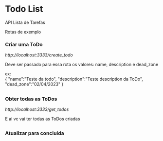 <h1>Todo List</h1>
<p>API Lista de Tarefas</p>
<p>Rotas de exemplo</p>
<h3>Criar uma ToDo</h3>
<p><i>http://localhost:3333/create_todo</i></p>
<p>Deve ser passado para essa rota os valores: name, description e dead_zone</p>
<p>ex:
<br>
{
	"name":"Teste da todo",
	"description":"Teste description da ToDo",
	"dead_zone":"02/04/2023"
}
</p>
<h2></h2>
<h3>Obter todas as ToDos</h3>
<p><i>http://localhost:3333/get_todos</i></p>
<p>E ai vc vai ter todas as ToDos criadas</p>
<h2></h2>
<h3>Atualizar para concluida</h3>
